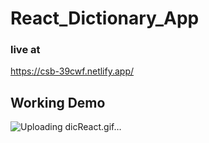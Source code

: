 # React_Dictionary_App

### live at
https://csb-39cwf.netlify.app/

## Working Demo
![Uploading dicReact.gif…]()
